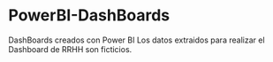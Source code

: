 # PowerBI-DashBoards
DashBoards creados con Power BI
Los datos extraidos para realizar el Dashboard de RRHH son ficticios.
